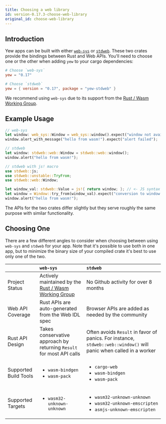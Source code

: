 ```yaml
---
title: Choosing a web library
id: version-0.17.3-choose-web-library
original_id: choose-web-library
---
```

## Introduction

Yew apps can be built with either [`web-sys`](https://docs.rs/web-sys) or [`stdweb`](https://docs.rs/stdweb). These two crates provide the bindings between Rust and Web APIs. You'll need to choose one or the other when adding `yew` to your cargo dependencies:

```toml
# Choose `web-sys`
yew = "0.17"

# Choose `stdweb`
yew = { version = "0.17", package = "yew-stdweb" }
```

We recommend using `web-sys` due to its support from the [Rust / Wasm Working Group](https://rustwasm.github.io/).

## Example Usage

```rust
// web-sys
let window: web_sys::Window = web_sys::window().expect("window not available");
window.alert_with_message("hello from wasm!").expect("alert failed");

// stdweb
let window: stdweb::web::Window = stdweb::web::window();
window.alert("hello from wasm!");

// stdweb with js! macro
use stdweb::js;
use stdweb::unstable::TryFrom;
use stdweb::web::Window;

let window_val: stdweb::Value = js!{ return window; }; // <- JS syntax inside!
let window = Window::try_from(window_val).expect("conversion to window failed");
window.alert("hello from wasm!");
```

The APIs for the two crates differ slightly but they serve roughly the same purpose with similar functionality.

## Choosing One

There are a few different angles to consider when choosing between using `web-sys` and `stdweb` for your app. Note that it's possible to use both in one app, but to minimize the binary size of your compiled crate it's best to use only one of the two.

<table>
  <thead>
    <tr>
      <th style="text-align:left"></th>
      <th style="text-align:left"><code>web-sys</code>
      </th>
      <th style="text-align:left"><code>stdweb</code>
      </th>
    </tr>
  </thead>
  <tbody>
    <tr>
      <td style="text-align:left">Project Status</td>
      <td style="text-align:left">Actively maintained by the <a href="https://rustwasm.github.io/">Rust / Wasm Working Group</a>
      </td>
      <td style="text-align:left">No Github activity for over 8 months</td>
    </tr>
    <tr>
      <td style="text-align:left">Web API Coverage</td>
      <td style="text-align:left">Rust APIs are auto-generated from the Web IDL spec</td>
      <td style="text-align:left">Browser APIs are added as needed by the community</td>
    </tr>
    <tr>
      <td style="text-align:left">Rust API Design</td>
      <td style="text-align:left">Takes conservative approach by returning <code>Result</code> for most API
        calls</td>
      <td style="text-align:left">Often avoids <code>Result</code> in favor of panics. For instance, <code>stdweb::web::window()</code> will
        panic when called in a worker</td>
    </tr>
    <tr>
      <td style="text-align:left">Supported Build Tools</td>
      <td style="text-align:left">
        <p></p>
        <ul>
          <li><code>wasm-bindgen</code>
          </li>
          <li><code>wasm-pack</code>
          </li>
        </ul>
      </td>
      <td style="text-align:left">
        <p></p>
        <ul>
          <li><code>cargo-web</code>
          </li>
          <li><code>wasm-bindgen</code>
          </li>
          <li><code>wasm-pack</code>
          </li>
        </ul>
      </td>
    </tr>
    <tr>
      <td style="text-align:left">Supported Targets</td>
      <td style="text-align:left">
        <ul>
          <li><code>wasm32-unknown-unknown</code>
          </li>
        </ul>
      </td>
      <td style="text-align:left">
        <ul>
          <li><code>wasm32-unknown-unknown</code>
          </li>
          <li><code>wasm32-unknown-emscripten</code>
          </li>
          <li><code>asmjs-unknown-emscripten</code>
          </li>
        </ul>
      </td>
    </tr>
  </tbody>
</table>

